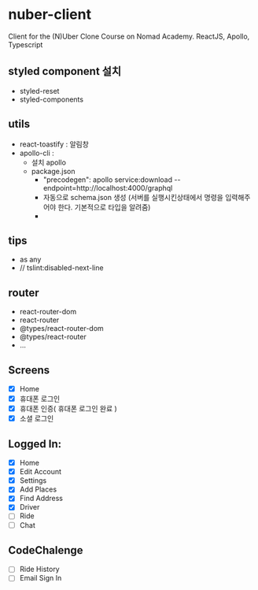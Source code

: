 # nuber-client
Client for the (N)Uber Clone Course on Nomad Academy. ReactJS, Apollo, Typescript

## styled component 설치
- styled-reset
- styled-components

## utils
- react-toastify : 알림창 
- apollo-cli :
  - 설치 apollo 
  - package.json 
    - "precodegen":  apollo service:download --endpoint=http://localhost:4000/graphql
    - 자동으로 schema.json 생성 (서버를 실행시킨상태에서 명령을 입력해주어야 한다. 기본적으로 타입을 알려줌)
    - 

## tips
- as any
- // tslint:disabled-next-line


## router
- react-router-dom
- react-router
- @types/react-router-dom
- @types/react-router
- ...

## Screens
- [x] Home
- [x] 휴대폰 로그인
- [x] 휴대폰 인증( 휴대폰 로그인 완료 )
- [x] 소셜 로그인

## Logged In:
- [x] Home
- [x] Edit Account
- [x] Settings
- [x] Add Places
- [x] Find Address
- [x] Driver
- [ ] Ride
- [ ] Chat

## CodeChalenge
- [ ] Ride History
- [ ] Email Sign In